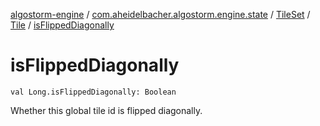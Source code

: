[algostorm-engine](../../../index.md) / [com.aheidelbacher.algostorm.engine.state](../../index.md) / [TileSet](../index.md) / [Tile](index.md) / [isFlippedDiagonally](.)

# isFlippedDiagonally

`val Long.isFlippedDiagonally: Boolean`

Whether this global tile id is flipped diagonally.

